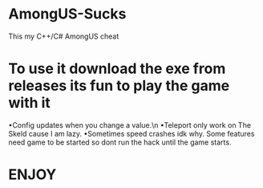 # AmongUS-Sucks
This my C++/C# AmongUS cheat

# To use it download the exe from releases its fun to play the game with it
</hr>
	•Config updates when you change a value.\n
 	•Teleport only work on The Skeld cause I am lazy.</hr>
	•Sometimes speed crashes idk why.</hr>
</hr>
Some features need game to be started so dont run the hack until the game starts.

# ENJOY
